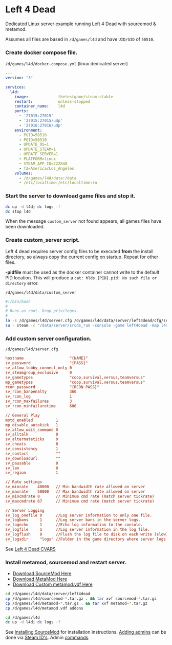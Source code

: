 # Left 4 Dead
Dedicated Linux server example running Left 4 Dead with sourcemod & metamod.

Assumes all files are based in `/d/games/l4d` and have
`UID/GID` of `50510`.

### Create docker compose file.
`/d/games/l4d/docker-compose.yml` (linux dedicated server)
``` yaml
---
version: "3"

services:
  l4d:
    image:             thetestgame/steam:stable
    restart:           unless-stopped
    container_name:    l4d
    ports:
      - '27015:27015'
      - '27015:27015/udp'
      - '27016:27016/udp'
    environment:
      - PUID=50510
      - PGID=50510
      - UPDATE_OS=1
      - UPDATE_STEAM=1
      - UPDATE_SERVER=1
      - PLATFORM=linux
      - STEAM_APP_ID=222840
      - TZ=America/Los_Angeles
    volumes:
      - /d/games/l4d/data:/data
      - /etc/localtime:/etc/localtime:ro

```

### Start the server to download game files and stop it.
``` bash
dc up -d l4d; dc logs -f
dc stop l4d
```
When the message `custom_server` not found appears, all games files have been
downloaded.

### Create custom_server script.
Left 4 dead requires server config files to be executed **from** the install
directory, so always copy the current config on startup. Repeat for other
files.

**-pidfile** must be used as the docker container cannot write to the default
PID location. This will produce a `cat: hlds.{PID}.pid: No such file or
directory` error.

`/d/games/l4d/data/custom_server`
``` bash
#!/bin/bash
#
# Runs as root. Drop privileges.
#
ln -s /d/games/l4d/server.cfg /d/games/l4d/data/server/left4dead/cfg/server.cfg 2> /dev/null
su - steam -c "/data/server/srcds_run -console -game left4dead -map l4d_hospital01_apartment -port 27015 +maxplayers 4 -nohltv +exec /data/server/left4dead/cfg/server.cfg -pidfile /data/server/l4d.pid"
```

### Add custom server configuration.
`/d/games/l4d/server.cfg`
``` ini
hostname                    "{NAME}"
sv_password                 "{PASS}"
sv_allow_lobby_connect_only 0
sv_steamgroup_exclusive     0
sv_gametypes                "coop,survival,versus,teamversus"
mp_gametypes                "coop,survival,versus,teamversus"
rcon_password               "{RCON PASS}"
sv_rcon_banpenalty          360
sv_rcon_log                 1
sv_rcon_maxfailures         3
sv_rcon_minfailuretime      600

// General Play
motd_enabled          1
mp_disable_autokick   1
sv_allow_wait_command 0
sv_alltalk            0
sv_alternateticks     0
sv_cheats             0
sv_consistency        1
sv_contact            ""
sv_downloadurl        ""
sv_pausable           0
sv_lan                0
sv_region             1

// Rate settings
sv_minrate    40000   // Min bandwidth rate allowed on server
sv_maxrate    50000   // Max bandwidth rate allowed on server
sv_mincmdrate 0       // Minimum cmd rate (match server tickrate)
sv_maxcmdrate 67      // Minimum cmd rate (match server tickrate)

// Server Logging
sv_log_onefile 0      //Log server information to only one file.
sv_logbans     1      //Log server bans in the server logs.
sv_logecho     1      //Echo log information to the console.
sv_logfile     1      //Log server information in the log file.
sv_logflush    0      //Flush the log file to disk on each write (slow).
sv_logsdir     "logs" //Folder in the game directory where server logs will be stored.
```
See [Left 4 Dead CVARS](https://developer.valvesoftware.com/wiki/List_of_L4D_Cvars)

### Install metamod, sourcemod and restart server.
* [Download SourceMod Here](https://www.sourcemod.net/)
* [Download MetaMod Here](http://www.sourcemm.net/)
* [Download Custom metamod.vdf Here](https://www.metamodsource.net/vdf)

``` bash
cd /d/games/l4d/data/server/left4dead
cp /d/games/l4d/sourcemod-*.tar.gz . && tar xvf sourcemod-*.tar.gz
cp /d/games/l4d/metamod-*.tar.gz . && tar xvf metamod-*.tar.gz
cp /d/games/l4d/metamod.vdf addons

cd /d/games/l4d
dc up -d l4d; dc logs -f
```

See [Installing SourceMod](https://wiki.alliedmods.net/Installing_SourceMod) for
installation instructions. [Adding admins](https://wiki.alliedmods.net/Adding_Admins_(SourceMod))
can be done via [Steam ID's](https://steamid.io/). Admin [commands](https://wiki.alliedmods.net/Admin_Commands_(SourceMod)).
